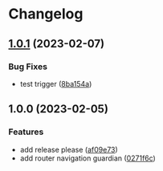 # Changelog

## [1.0.1](https://github.com/gabrielcaiana/blog-vue3-express/compare/v1.0.0...v1.0.1) (2023-02-07)


### Bug Fixes

* test trigger ([8ba154a](https://github.com/gabrielcaiana/blog-vue3-express/commit/8ba154aae68b2fdca9bf655be1d82d93ec9ba44f))

## 1.0.0 (2023-02-05)


### Features

* add release please ([af09e73](https://github.com/gabrielcaiana/blog-vue3-express/commit/af09e7322dc4c81f2071be43ee40b089beb42967))
* add router navigation guardian ([0271f6c](https://github.com/gabrielcaiana/blog-vue3-express/commit/0271f6c0064e1512947b41d0a418bc061cb1d947))
